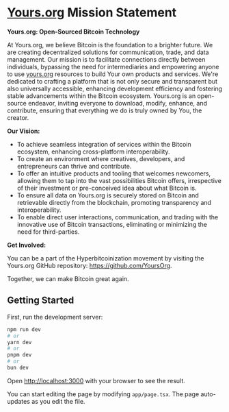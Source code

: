 # [Yours.org](http://Yours.org) Mission Statement

**Yours.org: Open-Sourced Bitcoin Technology**

At Yours.org, we believe Bitcoin is the foundation to a brighter future. We are creating decentralized solutions for communication, trade, and data management. Our mission is to facilitate connections directly between individuals, bypassing the need for intermediaries and empowering anyone to use [yours.org](http://yours.org) resources to build Your own products and services. We're dedicated to crafting a platform that is not only secure and transparent but also universally accessible, enhancing development efficiency and fostering stable advancements within the Bitcoin ecosystem. Yours.org is an open-source endeavor, inviting everyone to download, modify, enhance, and contribute, ensuring that everything we do is truly owned by You, the creator.

**Our Vision:**

- To achieve seamless integration of services within the Bitcoin ecosystem, enhancing cross-platform interoperability.
- To create an environment where creatives, developers, and entrepreneurs can thrive and contribute.
- To offer an intuitive products and tooling that welcomes newcomers, allowing them to tap into the vast possibilities Bitcoin offers, irrespective of their investment or pre-conceived idea about what Bitcoin is.
- To ensure all data on Yours.org is securely stored on Bitcoin and retrievable directly from the blockchain, promoting transparency and interoperability.
- To enable direct user interactions, communication, and trading with the innovative use of Bitcoin transactions, eliminating or minimizing the need for third-parties.

**Get Involved:**

You can be a part of the Hyperbitcoinization movement by visiting the Yours.org GitHub repository: https://github.com/YoursOrg.

Together, we can make Bitcoin great again.



## Getting Started

First, run the development server:

```bash
npm run dev
# or
yarn dev
# or
pnpm dev
# or
bun dev
```

Open [http://localhost:3000](http://localhost:3000) with your browser to see the result.

You can start editing the page by modifying `app/page.tsx`. The page auto-updates as you edit the file.
